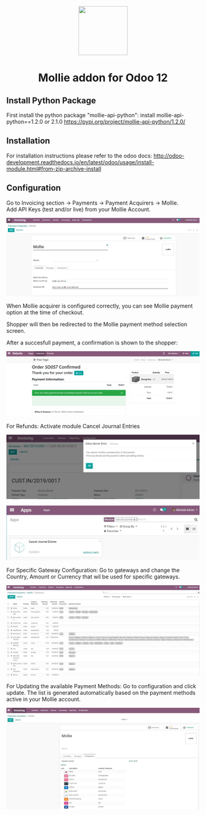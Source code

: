 <p align="center">
  <img src="https://info.mollie.com/hubfs/github/odoo/logo.png" width="128" height="128"/>
</p>
<h1 align="center">Mollie addon for Odoo 12</h1>

## Install Python Package
First install the python package "mollie-api-python": install mollie-api-python==1.2.0 or 2.1.0
https://pypi.org/project/mollie-api-python/1.2.0/

## Installation
For installation instructions please refer to the odoo docs:
http://odoo-development.readthedocs.io/en/latest/odoo/usage/install-module.html#from-zip-archive-install

## Configuration
Go to Invoicing section -> Payments -> Payment Acquirers -> Mollie.  
Add API Keys (test and/or live) from your Mollie Account.

![alt text](/payment_mollie_official/static/description/crm_sc_02.PNG "Odoo mollie configuration example")

When Mollie acquirer is configured correctly, you can see Mollie payment option at the time of checkout.

Shopper will then be redirected to the Mollie payment method selection screen.

After a succesfull payment, a confirmation is shown to the shopper:

![alt text](/payment_mollie_official/static/description/Payment_Confirmation.png "Odoo mollie payment confirmation")

For Refunds: Activate module Cancel Journal Entries

![alt text](/payment_mollie_official/static/description/Refund.png "Odoo mollie payment refunds")

![alt text](/payment_mollie_official/static/description/cancel_journal_entry.png "Odoo Cancel Journal Entry Module")

For Specific Gateway Configuration: Go to gateways and change the Country, Amount or Currency that wil be used for specific gateways.

![alt text](/payment_mollie_official/static/description/gateways.png "Odoo Mollie Gateways Configuration")

For Updating the available Payment Methods: Go to configuration and click update. The list is generated automatically based on the payment methods active in your Mollie account.

![alt text](/payment_mollie_official/static/description/mollie_configuration.png "Odoo Mollie Payment Methods")
